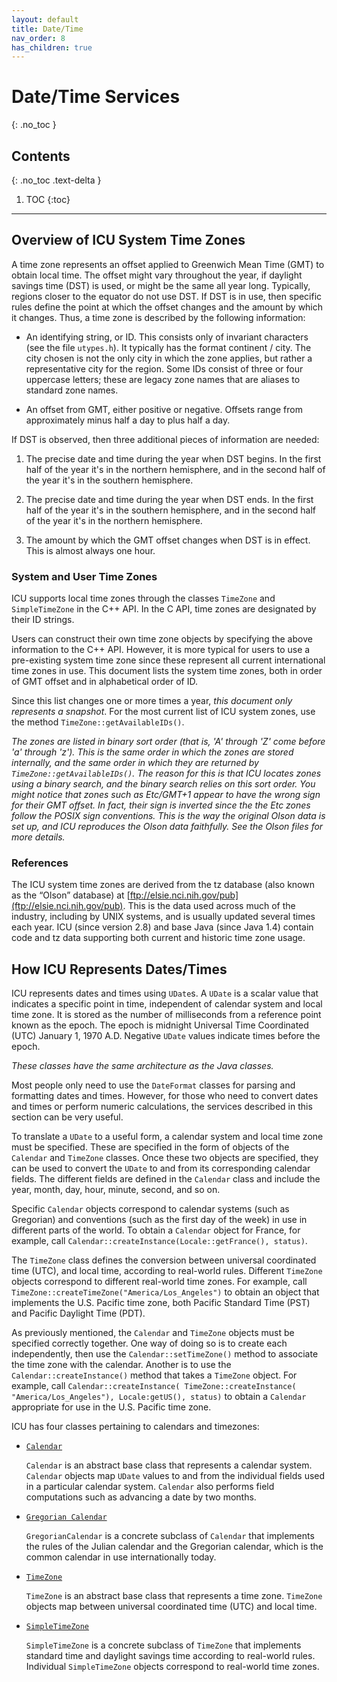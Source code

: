 ```yaml
---
layout: default
title: Date/Time
nav_order: 8
has_children: true
---
```

<!--
© 2020 and later: Unicode, Inc. and others.
License & terms of use: http://www.unicode.org/copyright.html
-->

# Date/Time Services
{: .no_toc }

## Contents
{: .no_toc .text-delta }

1. TOC
{:toc}

---

## Overview of ICU System Time Zones

A time zone represents an offset applied to Greenwich Mean Time (GMT) to obtain
local time. The offset might vary throughout the year, if daylight savings time
(DST) is used, or might be the same all year long. Typically, regions closer to
the equator do not use DST. If DST is in use, then specific rules define the
point at which the offset changes and the amount by which it changes. Thus, a
time zone is described by the following information:

*   An identifying string, or ID. This consists only of invariant characters
    (see the file `utypes.h`). It typically has the format continent / city. The
    city chosen is not the only city in which the zone applies, but rather a
    representative city for the region. Some IDs consist of three or four
    uppercase letters; these are legacy zone names that are aliases to standard
    zone names.

*   An offset from GMT, either positive or negative. Offsets range from
    approximately minus half a day to plus half a day.

If DST is observed, then three additional pieces of information are needed:

1.  The precise date and time during the year when DST begins. In the first half
    of the year it's in the northern hemisphere, and in the second half of the
    year it's in the southern hemisphere.

2.  The precise date and time during the year when DST ends. In the first half
    of the year it's in the southern hemisphere, and in the second half of the
    year it's in the northern hemisphere.

3.  The amount by which the GMT offset changes when DST is in effect. This is
    almost always one hour.

### System and User Time Zones

ICU supports local time zones through the classes `TimeZone` and `SimpleTimeZone` in
the C++ API. In the C API, time zones are designated by their ID strings.

Users can construct their own time zone objects by specifying the above
information to the C++ API. However, it is more typical for users to use a
pre-existing system time zone since these represent all current international
time zones in use. This document lists the system time zones, both in order of
GMT offset and in alphabetical order of ID.

Since this list changes one or more times a year, *this document only represents
a snapshot*. For the most current list of ICU system zones, use the method
`TimeZone::getAvailableIDs()`.

*The zones are listed in binary sort order (that is, 'A' through 'Z' come before
'a' through 'z'). This is the same order in which the zones are stored
internally, and the same order in which they are returned by
`TimeZone::getAvailableIDs()`. The reason for this is that ICU locates zones using
a binary search, and the binary search relies on this sort order.*
*You might notice that zones such as Etc/GMT+1 appear to have the wrong sign for
their GMT offset. In fact, their sign is inverted since the the Etc zones follow
the POSIX sign conventions. This is the way the original Olson data is set up,
and ICU reproduces the Olson data faithfully. See the Olson files for more
details.*

### References

The ICU system time zones are derived from the tz database (also known as the
“Olson” database) at [ftp://elsie.nci.nih.gov/pub](ftp://elsie.nci.nih.gov/pub).
This is the data used across much of the industry, including by UNIX systems,
and is usually updated several times each year. ICU (since version 2.8) and base
Java (since Java 1.4) contain code and tz data supporting both current and
historic time zone usage.

## How ICU Represents Dates/Times

ICU represents dates and times using `UDate`s. A `UDate` is a scalar value that
indicates a specific point in time, independent of calendar system and local
time zone. It is stored as the number of milliseconds from a reference point
known as the epoch. The epoch is midnight Universal Time Coordinated (UTC)
January 1, 1970 A.D. Negative `UDate` values indicate times before the epoch.

*These classes have the same architecture as the Java classes.*

Most people only need to use the `DateFormat` classes for parsing and formatting
dates and times. However, for those who need to convert dates and times or
perform numeric calculations, the services described in this section can be very
useful.

To translate a `UDate` to a useful form, a calendar system and local time zone
must be specified. These are specified in the form of objects of the `Calendar`
and `TimeZone` classes. Once these two objects are specified, they can be used to
convert the `UDate` to and from its corresponding calendar fields. The different
fields are defined in the `Calendar` class and include the year, month, day, hour,
minute, second, and so on.

Specific `Calendar` objects correspond to calendar systems (such as Gregorian) and
conventions (such as the first day of the week) in use in different parts of the
world. To obtain a `Calendar` object for France, for example, call
`Calendar::createInstance(Locale::getFrance(), status)`.

The `TimeZone` class defines the conversion between universal coordinated time
(UTC), and local time, according to real-world rules. Different `TimeZone`
objects correspond to different real-world time zones. For example, call
`TimeZone::createTimeZone("America/Los_Angeles")` to obtain an object that
implements the U.S. Pacific time zone, both Pacific Standard Time (PST) and
Pacific Daylight Time (PDT).

As previously mentioned, the `Calendar` and `TimeZone` objects must be specified
correctly together. One way of doing so is to create each independently, then
use the `Calendar::setTimeZone()` method to associate the time zone with the
calendar. Another is to use the `Calendar::createInstance()` method that takes a
`TimeZone` object. For example, call `Calendar::createInstance(
TimeZone::createInstance( "America/Los_Angeles"), Locale:getUS(), status)` to
obtain a `Calendar` appropriate for use in the U.S. Pacific time zone.

ICU has four classes pertaining to calendars and timezones:

*   [`Calendar`](calendar/index.md)
    
    `Calendar` is an abstract base class that represents a calendar system.
    `Calendar` objects map `UDate` values to and from the individual fields used in
    a particular calendar system. `Calendar` also performs field computations such
    as advancing a date by two months.

*   [`Gregorian Calendar`](calendar/index.md)
    
    `GregorianCalendar` is a concrete subclass of `Calendar` that implements the
    rules of the Julian calendar and the Gregorian calendar, which is the common
    calendar in use internationally today.

*   [`TimeZone`](timezone/index.md)
    
    `TimeZone` is an abstract base class that represents a time zone. `TimeZone`
    objects map between universal coordinated time (UTC) and local time.

*   [`SimpleTimeZone`](timezone/index.md)
    
    `SimpleTimeZone` is a concrete subclass of `TimeZone` that implements standard
    time and daylight savings time according to real-world rules. Individual
    `SimpleTimeZone` objects correspond to real-world time zones.
